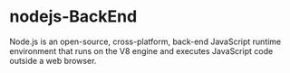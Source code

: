 # nodejs-BackEnd


Node.js is an open-source, cross-platform, back-end JavaScript runtime environment that runs on the V8 engine and executes JavaScript code outside a web browser.
